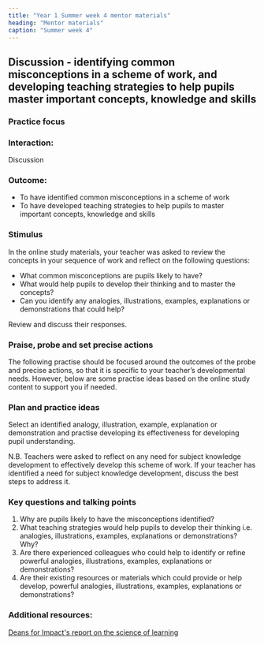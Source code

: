```yaml
---
title: "Year 1 Summer week 4 mentor materials"
heading: "Mentor materials"
caption: "Summer week 4"
---
```



## Discussion - identifying common misconceptions in a scheme of work, and developing teaching strategies to help pupils master important concepts, knowledge and skills

### Practice focus

### Interaction: 
Discussion

### Outcome:

- To have identified common misconceptions in a scheme of work
- To have developed teaching strategies to help pupils to master important concepts, knowledge and skills

### Stimulus
In the online study materials, your teacher was asked to review the concepts in your sequence of work and reflect on the following questions:

- What common misconceptions are pupils likely to have?
- What would help pupils to develop their thinking and to master the concepts?
- Can you identify any analogies, illustrations, examples, explanations or demonstrations that could help?

Review and discuss their responses.

### Praise, probe and set precise actions
The following practise should be focused around the outcomes of the probe and precise actions, so that it is specific to your teacher’s developmental needs. However, below are some practise ideas based on the online study content to support you if needed.

### Plan and practice ideas
Select an identified analogy, illustration, example, explanation or demonstration and practise developing its effectiveness for developing pupil understanding.

N.B. Teachers were asked to reflect on any need for subject knowledge development to effectively develop this scheme of work. If your teacher has identified a need for subject knowledge development, discuss the best steps to address it.                                                                                                                                                                                                                                                                                                                                                                                                                                                                                                                                                                                                                                                                                                                                                                                                                                                                                                                                                                                                                                                                                                                                                                                                                                                                                                                                                                                                                                                                                                                              

### Key questions and talking points

1. Why are pupils likely to have the misconceptions identified?
2. What teaching strategies would help pupils to develop their thinking i.e. analogies, illustrations, examples, explanations or demonstrations? Why?
3. Are there experienced colleagues who could help to identify or refine powerful analogies, illustrations, examples, explanations or demonstrations?
4. Are their existing resources or materials which could provide or help develop, powerful analogies, illustrations, examples, explanations or demonstrations?

### Additional resources: 
[Deans for Impact's report on the science of learning](https://deansforimpact.org/resources/the-science-of-learning/)

